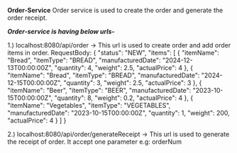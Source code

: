 **Order-Service**
Order service is used to create the order and generate the order receipt.

***Order-service is having below urls-***

1.) localhost:8080/api/order -> This url is used to create order and add order items in order.
   RequestBody:
{
"status": "NEW",
"items": [
{
"itemName": "Bread",
"itemType": "BREAD",
"manufacturedDate": "2024-12-13T00:00:00Z",
"quantity": 4,
"weight": 2.5,
"actualPrice": 4
},
{
"itemName": "Bread",
"itemType": "BREAD",
"manufacturedDate": "2024-12-15T00:00:00Z",
"quantity": 3,
"weight": 2.5,
"actualPrice": 3
},
{
"itemName": "Beer",
"itemType": "BEER",
"manufacturedDate": "2023-10-15T00:00:00Z",
"quantity": 8,
"weight": 0.2,
"actualPrice": 4
},
{
"itemName": "Vegetables",
"itemType": "VEGETABLES",
"manufacturedDate": "2023-10-15T00:00:00Z",
"quantity": 1,
"weight": 200,
"actualPrice": 4
}
]
}

2.) localhost:8080/api/order/generateReceipt -> This url is used to generate the receipt of order.
    It accept one parameter e.g: orderNum